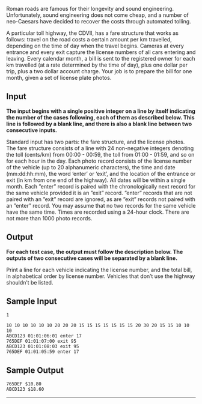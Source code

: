 Roman roads are famous for their longevity and sound engineering. Unfortunately, sound engineering does not come cheap, and a number of neo-Caesars have decided to recover the costs through automated tolling. 

A particular toll highway, the CDVII, has a fare structure that works as follows: travel on the road costs a certain amount per km travelled, depending on the time of day when the travel begins. Cameras at every entrance and every exit capture the license numbers of all cars entering and leaving. Every calendar month, a bill is sent to the registered owner for each km travelled (at a rate determined by the time of day), plus one dollar per trip, plus a two dollar account charge. Your job is to prepare the bill for one month, given a set of license plate photos.

## Input

**The input begins with a single positive integer on a line by itself indicating the number of the cases following, each of them as described below. This line is followed by a blank line, and there is also a blank line between two consecutive inputs.**

Standard input has two parts: the fare structure, and the license photos. The fare structure consists of a line with 24 non-negative integers denoting the toll (cents/km) from 00:00 - 00:59, the toll from 01:00 - 01:59, and so on for each hour in the day. Each photo record consists of the license number of the vehicle (up to 20 alphanumeric characters), the time and date (mm:dd:hh:mm), the word ‘enter’ or ‘exit’, and the location of the entrance or exit (in km from one end of the highway). All dates will be within a single month. Each ”enter” record is paired with the chronologically next record for the same vehicle provided it is an ”exit” record. ”enter” records that are not paired with an ”exit” record are ignored, as are ”exit” records not paired with an ”enter” record. You may assume that no two records for the same vehicle have the same time. Times are recorded using a 24-hour clock. There are not more than 1000 photo records.

## Output

**For each test case, the output must follow the description below. The outputs of two consecutive cases will be separated by a blank line.** 

Print a line for each vehicle indicating the license number, and the total bill, in alphabetical order by license number. Vehicles that don’t use the highway shouldn’t be listed.

## Sample Input

```
1

10 10 10 10 10 10 20 20 20 15 15 15 15 15 15 15 20 30 20 15 15 10 10 10
ABCD123 01:01:06:01 enter 17
765DEF 01:01:07:00 exit 95
ABCD123 01:01:08:03 exit 95
765DEF 01:01:05:59 enter 17
```

## Sample Output

```
765DEF $10.80
ABCD123 $18.60
```

***
